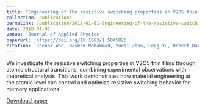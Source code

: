 ```yaml
---
title: "Engineering of the resistive switching properties in V2O5 thin film by atomic structural transition: Experiment and theory"
collection: publications
permalink: /publication/2018-01-01-Engineering-of-the-resistive-switching-properties-in-V2O5-thin-film-by-atomic-structural-transition-Experiment-and-theory
date: 2018-01-01
venue: 'Journal of Applied Physics'
paperurl: 'https://doi.org/10.1063/1.5045826'
citation: 'Zhenni Wan, Hashem Mohammad, Yunqi Zhao, Cong Yu, Robert Darling, M. P. Anantram. "Engineering of the resistive switching properties in V2O5 thin film by atomic structural transition: Experiment and theory." Journal of Applied Physics, 124(8), 2018.'
---
```


We investigate the resistive switching properties in V2O5 thin films through atomic structural transitions, combining experimental observations with theoretical analysis. This work demonstrates how material engineering at the atomic level can control and optimize resistive switching behavior for memory applications.

[Download paper](https://doi.org/10.1063/1.5045826)
